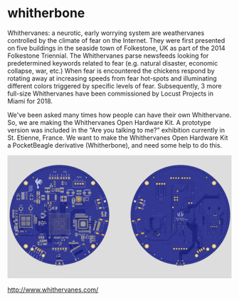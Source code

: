 # whitherbone

Whithervanes: a neurotic, early worrying system are weathervanes controlled by the climate of fear on the Internet. They were first presented on five buildings in the seaside town of Folkestone, UK as part of the 2014 Folkestone Triennial. The Whithervanes parse newsfeeds looking for predetermined keywords related to fear (e.g. natural disaster, economic collapse, war, etc.) When fear is encountered the chickens respond by rotating away at increasing speeds from fear hot-spots and illuminating different colors triggered by specific levels of fear. Subsequently, 3 more full-size Whithervanes have been commissioned by Locust Projects in Miami for 2018.

We've been asked many times how people can have their own Whithervane. So, we are making the Whithervanes Open Hardware Kit. A prototype version was included in the “Are you talking to me?” exhibition currently in St. Etienne, France. We want to make the Whithervanes Open Hardware Kit a PocketBeagle derivative (Whitherbone), and need some help to do this.

![whitherbone rendering](whitherbone.png "Whitherbone")


http://www.whithervanes.com/
